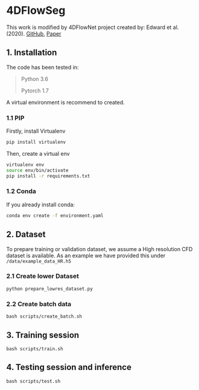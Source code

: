 # 4DFlowSeg

This work is modified by 4DFlowNet project created by: Edward et al. (2020). [GitHub](https://github.com/EdwardFerdian/4DFlowNet), [Paper](https://doi.org/10.3389/fphy.2020.00138)

## 1. Installation

The code has been tested in:
>Python 3.6
>
>Pytorch 1.7

A virtual environment is recommend to created.

### 1.1 PIP

Firstly, install Virtualenv 

```bash
pip install virtualenv
```

Then, create a virtual env

```bash
virtualenv env
source env/bin/activate
pip install -r requirements.txt
```

### 1.2 Conda
If you already install conda:

```bash
conda env create -f environment.yaml
```

## 2. Dataset
To prepare training or validation dataset, we assume a High resolution CFD dataset is available. As an example we have provided this under ```/data/example_data_HR.h5```

### 2.1 Create lower Dataset

```
python prepare_lowres_dataset.py
```

### 2.2 Create batch data

```
bash scripts/create_batch.sh
```


## 3. Training session

```
bash scripts/train.sh
```

## 4. Testing session and inference

```
bash scripts/test.sh
```